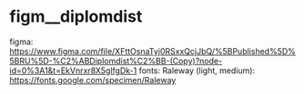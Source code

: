 # figm__diplomdist
figma: https://www.figma.com/file/XFttOsnaTyj0RSxxQcjJbQ/%5BPublished%5D%5BRU%5D-%C2%ABDiplomdist%C2%BB-(Copy)?node-id=0%3A1&t=EkVnrxr8X5glfgDk-1
fonts:
  Raleway (light, medium): https://fonts.google.com/specimen/Raleway
  
